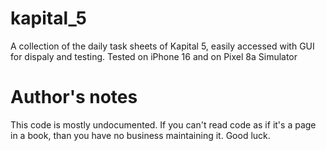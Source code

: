 # kapital_5

A collection of the daily task sheets of Kapital 5, easily accessed with GUI for dispaly and testing.
Tested on iPhone 16 and on Pixel 8a Simulator

# Author's notes

This code is mostly undocumented.
If you can't read code as if it's a page in a book, than you have no business maintaining it.
Good luck.